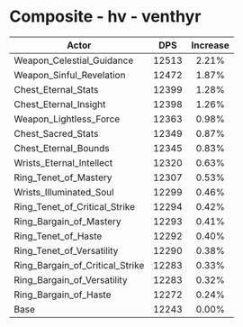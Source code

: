 # Composite - hv - venthyr
| Actor | DPS | Increase |
|---|:---:|:---:|
|Weapon_Celestial_Guidance|12513|2.21%|
|Weapon_Sinful_Revelation|12472|1.87%|
|Chest_Eternal_Stats|12399|1.28%|
|Chest_Eternal_Insight|12398|1.26%|
|Weapon_Lightless_Force|12363|0.98%|
|Chest_Sacred_Stats|12349|0.87%|
|Chest_Eternal_Bounds|12345|0.83%|
|Wrists_Eternal_Intellect|12320|0.63%|
|Ring_Tenet_of_Mastery|12307|0.53%|
|Wrists_Illuminated_Soul|12299|0.46%|
|Ring_Tenet_of_Critical_Strike|12294|0.42%|
|Ring_Bargain_of_Mastery|12293|0.41%|
|Ring_Tenet_of_Haste|12292|0.40%|
|Ring_Tenet_of_Versatility|12290|0.38%|
|Ring_Bargain_of_Critical_Strike|12283|0.33%|
|Ring_Bargain_of_Versatility|12283|0.32%|
|Ring_Bargain_of_Haste|12272|0.24%|
|Base|12243|0.00%|
